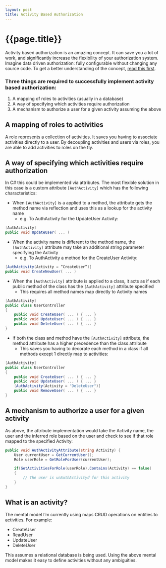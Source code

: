 ```yaml
---
layout: post
title: Activity Based Authorization
---
```


# {{page.title}}

Activity based authorization is an amazing concept. It can save you a lot of work, and significantly increase the flexibility of your authorization system. Imagine data driven authorization: fully configurable without changing any source code. To get a better understanding of the concept, [read this first](http://lostechies.com/derickbailey/2011/05/24/dont-do-role-based-authorization-checks-do-activity-based-checks/ "Don’t Do Role-Based Authorization Checks; Do Activity-Based Checks").


### Three things are required to successfully implement activity based authorization:

1. A mapping of roles to activities (usually in a database)
2. A way of specifying which activities require authorization
3. A mechanism to authorize a user for a given activity assuming the above


## A mapping of roles to activities

A role represents a collection of activities. It saves you having to associate activities directly to a user. By decoupling activities and users via roles, you are able to add activities to roles on the fly.


## A way of specifying which activities require authorization

In C# this could be implemented via attributes. The most flexible solution in this case is a custom attribute `[AuthActivity]` which has the following characteristics:

* When `[AuthActivity]` is a applied to a method, the attribute gets the method name via reflection and uses this as a lookup for the activity name
  * e.g. To AuthActivity for the UpdateUser Activity:

``` csharp
[AuthActivity]
public void UpdateUser( ... )
```

* When the activity name is different to the method name, the `[AuthActivity]` attribute may take an additional string parameter specifying the Activity
  * e.g. To AuthActivity a method for the CreateUser Activity:

``` csharp
[AuthActivity(Activity = “CreateUser”)]
public void CreateNewUser( ... )
```

* When the `[AuthActivity]` attribute is applied to a class, it acts as if each public method of the class has the `[AuthActivity]` attribute specified
  * This requires all method names map directly to Activity names

``` csharp
[AuthActivity]
public class UserController
{
	public void CreateUser( ... ) { ... }
	public void UpdateUser( ... ) { ... }
	public void DeleteUser( ... ) { ... }
}
```

* If both the class and method have the `[AuthActivity]` attribute, the method attribute has a higher precedence than the class attribute
  * This saves you having to decorate each method in a class if all methods except 1 directly map to activities:

``` csharp
[AuthActivity]
public class UserController
{
	public void CreateUser( ... ) { ... }
	public void UpdateUser( ... ) { ... }
	[AuthActivity(Activity = "DeleteUser")]
	public void RemoveUser( ... ) { ... }
}
```

## A mechanism to authorize a user for a given activity

As above, the attribute implementation would take the Activity name, the user and the inferred role based on the user and check to see if that role mapped to the specified Activity:

``` csharp
public void AuthActivityAttribute(string Activity) {
    User currentUser = GetCurrentUser();
    Role userRole = GetRoleForUser(currentUser);

    if(GetActivitiesForRole(userRole).Contains(Activity) == false)
    {
        // The user is unAuthActivityd for this activity
    }
}
```


## What is an activity?

The mental model I’m currently using maps CRUD operations on entities to activities. For example:

* CreateUser
* ReadUser
* UpdateUser
* DeleteUser

This assumes a relational database is being used. Using the above mental model makes it easy to define activities without any ambiguities.